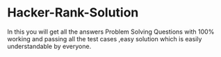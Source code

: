# Hacker-Rank-Solution
In this you will get all the answers Problem Solving Questions with 100% working and passing all the test cases ,easy solution which is easily understandable by everyone.
